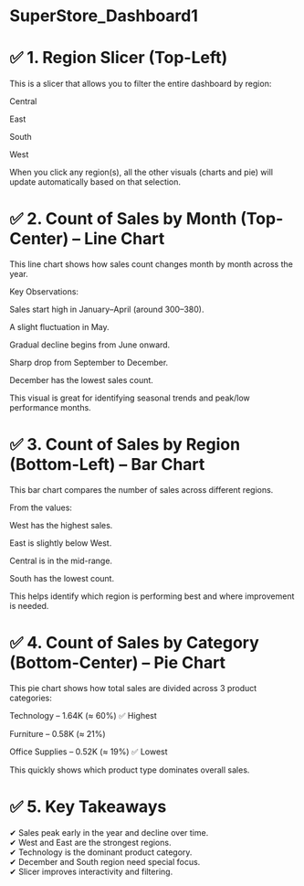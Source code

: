 # SuperStore_Dashboard1  

# ✅ 1. Region Slicer (Top-Left)

This is a slicer that allows you to filter the entire dashboard by region:

Central

East

South

West

When you click any region(s), all the other visuals (charts and pie) will update automatically based on that selection.

# ✅ 2. Count of Sales by Month (Top-Center) – Line Chart

This line chart shows how sales count changes month by month across the year.

Key Observations:

Sales start high in January–April (around 300–380).

A slight fluctuation in May.

Gradual decline begins from June onward.

Sharp drop from September to December.

December has the lowest sales count.

This visual is great for identifying seasonal trends and peak/low performance months.

# ✅ 3. Count of Sales by Region (Bottom-Left) – Bar Chart

This bar chart compares the number of sales across different regions.

From the values:

West has the highest sales.

East is slightly below West.

Central is in the mid-range.

South has the lowest count.

This helps identify which region is performing best and where improvement is needed.

# ✅ 4. Count of Sales by Category (Bottom-Center) – Pie Chart

This pie chart shows how total sales are divided across 3 product categories:

Technology – 1.64K (≈ 60%) ✅ Highest

Furniture – 0.58K (≈ 21%)

Office Supplies – 0.52K (≈ 19%) ✅ Lowest

This quickly shows which product type dominates overall sales.  
# ✅ 5. Key Takeaways

✔ Sales peak early in the year and decline over time.  
✔ West and East are the strongest regions.  
✔ Technology is the dominant product category.  
✔ December and South region need special focus.  
✔ Slicer improves interactivity and filtering.

